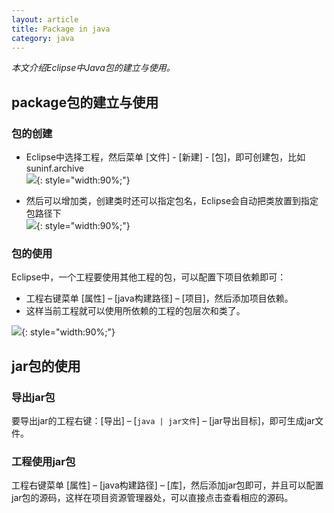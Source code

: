 ```yaml
---
layout: article
title: Package in java
category: java
---
```

*本文介绍Eclipse中Java包的建立与使用。*

## package包的建立与使用

### 包的创建

- Eclipse中选择工程，然后菜单 [文件] - [新建] - [包]，即可创建包，比如suninf.archive  
![](http://www.suninf.net/images/articles/new_jar.png){: style="width:90%;"}

- 然后可以增加类，创建类时还可以指定包名，Eclipse会自动把类放置到指定包路径下  
![](http://www.suninf.net/images/articles/new_class_in_jar.png){: style="width:90%;"}

### 包的使用

Eclipse中，一个工程要使用其他工程的包，可以配置下项目依赖即可：

- 工程右键菜单 [属性] – [java构建路径] – [项目]，然后添加项目依赖。
- 这样当前工程就可以使用所依赖的工程的包层次和类了。

![](http://www.suninf.net/images/articles/project_jar_config.png){: style="width:90%;"}

## jar包的使用

### 导出jar包

要导出jar的工程右键：[导出] – [`java | jar文件`] – [jar导出目标]，即可生成jar文件。


### 工程使用jar包

工程右键菜单 [属性] – [java构建路径] – [库]，然后添加jar包即可，并且可以配置jar包的源码，这样在项目资源管理器处，可以直接点击查看相应的源码。



